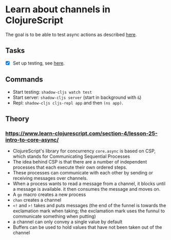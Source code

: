 # Learn about channels in ClojureScript

The goal is to be able to test async actions as described [here](https://stackoverflow.com/questions/30766215/how-do-i-unit-test-clojure-core-async-go-macros).

## Tasks

- [x] Set up testing, see [here](../2/README.md).

## Commands

* Start testing: `shadow-cljs watch test`
* Start server: `shadow-cljs server` (start in background with `&`)
* Repl: `shadow-cljs cljs-repl app` and then `(ns app)`.

## Theory

### https://www.learn-clojurescript.com/section-4/lesson-25-intro-to-core-async/
* ClojureScript's library for concurrency `core.async` is based on CSP, which stands for Communicating Sequential Processes
* The idea behind CSP is that there are a number of independent processes that each execute their own ordered steps.
* These processes can communicate with each other by sending or receiving messages over channels.
* When a process wants to read a message from a channel, it blocks until a message is available. it then consumes the message and moves on.
* A `go` macro creates a new process
* `chan` creates a channel
* `<!` and `>!` takes and puts messages (the end of the funnel is towards the exclamation mark when taking; the exclamation mark uses the funnul to communicate something when putting)
* a channel can only convey a single value by default
* Buffers can be used to hold values that have not been taken out of the channel
